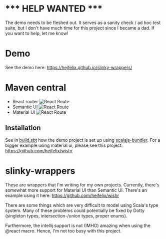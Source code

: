 # *** HELP WANTED ***

The demo needs to be fleshed out. It serves as a sanity check / ad hoc test suite, but I don't have much time for this project since I became a dad. If you want to help, let me know!

# Demo

See the demo here: https://hejfelix.github.io/slinky-wrappers/

# Maven central
* React router ![React Route](https://maven-badges.herokuapp.com/maven-central/com.lambdaminute/slinky-wrappers-react-router_sjs0.6_2.12/badge.svg)
* Semantic UI ![React Route](https://maven-badges.herokuapp.com/maven-central/com.lambdaminute/slinky-wrappers-semantic-ui_sjs0.6_2.12/badge.svg)
* Material UI ![React Route](https://maven-badges.herokuapp.com/maven-central/com.lambdaminute/slinky-wrappers-material-ui_sjs0.6_2.12/badge.svg)

## Installation

See in [build.sbt](build.sbt) how the demo project is set up using [scalajs-bundler](https://github.com/scalacenter/scalajs-bundler).
For a bigger example using material ui, please see this project: https://github.com/hejfelix/wishr

# slinky-wrappers



These are wrappers that I'm writing for my own projects. Currently, there's somewhat more support for Material UI than Semantic UI. There's an example using it here: https://github.com/hejfelix/wishr

There are some things which are very difficult to model using Scala's type system. Many of these problems could potentially be fixed by Dotty (singleton types, intersection-/union types, proper enums). 

Furthermore, the intellij support is not (IMHO) amazing when using the @react macro. Hence, I'm not too busy with this project.


